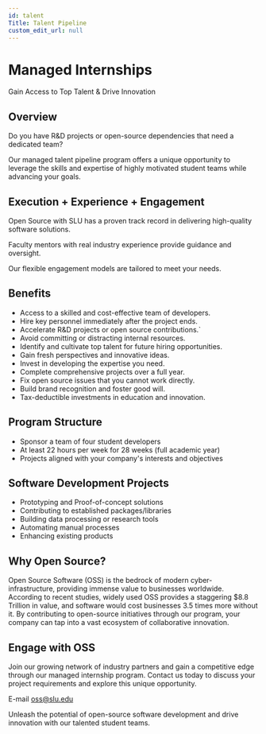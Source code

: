 ```yaml
---
id: talent
Title: Talent Pipeline
custom_edit_url: null
---
```


# Managed Internships

Gain Access to Top Talent & Drive Innovation

## Overview

Do you have R&D projects or open-source dependencies that need a dedicated team?

Our managed talent pipeline program offers a unique opportunity to leverage the skills and expertise of highly motivated student teams while advancing your goals.

## Execution + Experience + Engagement

Open Source with SLU has a proven track record in delivering high-quality software solutions.

Faculty mentors with real industry experience provide guidance and oversight.

Our flexible engagement models are tailored to meet your needs.

## Benefits

+ Access to a skilled and cost-effective team of developers.
+ Hire key personnel immediately after the project ends.
+ Accelerate R&D projects or open source contributions.` 
+ Avoid committing or distracting internal resources.
+ Identify and cultivate top talent for future hiring opportunities.
+ Gain fresh perspectives and innovative ideas.
+ Invest in developing the expertise you need.
+ Complete comprehensive projects over a full year.
+ Fix open source issues that you cannot work directly.
+ Build brand recognition and foster good will.
+ Tax-deductible investments in education and innovation.

## Program Structure

+ Sponsor a team of four student developers
+ At least 22 hours per week for 28 weeks (full academic year)
+ Projects aligned with your company's interests and objectives

## Software Development Projects

+ Prototyping and Proof-of-concept solutions
+ Contributing to established packages/libraries
+ Building data processing or research tools
+ Automating manual processes
+ Enhancing existing products

## Why Open Source?


Open Source Software (OSS) is the bedrock of modern cyber-infrastructure, providing immense value to businesses worldwide. According to recent studies, widely used OSS provides a staggering $8.8 Trillion in value, and software would cost businesses 3.5 times more without it.
By contributing to open-source initiatives through our program, your company can tap into a vast ecosystem of collaborative innovation.

## Engage with OSS

Join our growing network of industry partners and gain a competitive edge through our managed internship program. Contact us today to discuss your project requirements and explore this unique opportunity.

E-mail [oss@slu.edu](mailto:oss@slu.edu)

Unleash the potential of open-source software development and drive innovation with our talented student teams.
